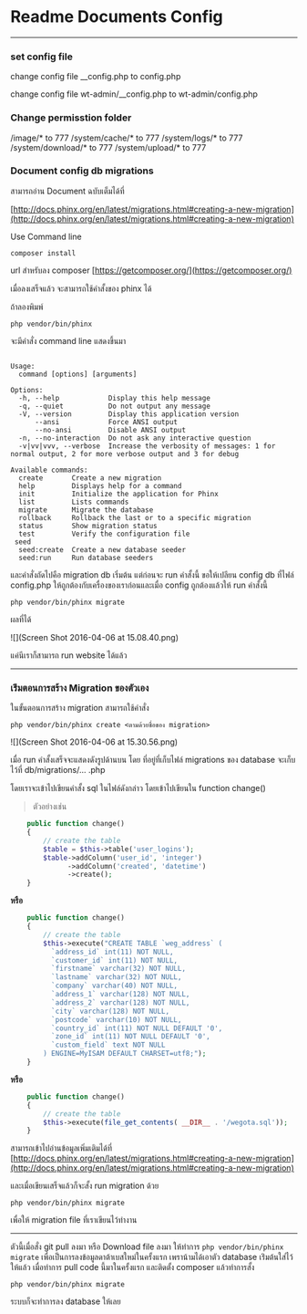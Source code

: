 # Readme Documents Config


---


### set config file

change config file __config.php to config.php

change config file wt-admin/__config.php to wt-admin/config.php

### Change permisstion folder

/image/* to 777
/system/cache/* to 777
/system/logs/* to 777
/system/download/* to 777
/system/upload/* to 777

### Document config db migrations

สามารถอ่าน Document ฉบับเต็มได้ที่ 

[http://docs.phinx.org/en/latest/migrations.html#creating-a-new-migration](http://docs.phinx.org/en/latest/migrations.html#creating-a-new-migration)


Use Command line

`composer install`


url สำหรับลง composer [https://getcomposer.org/](https://getcomposer.org/)




เมื่อลงเสร็จแล้ว จะสามารถใช้คำสั้งของ phinx ได้

ถ้าลองพิมพ์   

`php vendor/bin/phinx`

จะมีคำสั่ง command line แสดงขึ้นมา

```

Usage:
  command [options] [arguments]

Options:
  -h, --help            Display this help message
  -q, --quiet           Do not output any message
  -V, --version         Display this application version
      --ansi            Force ANSI output
      --no-ansi         Disable ANSI output
  -n, --no-interaction  Do not ask any interactive question
  -v|vv|vvv, --verbose  Increase the verbosity of messages: 1 for normal output, 2 for more verbose output and 3 for debug

Available commands:
  create       Create a new migration
  help         Displays help for a command
  init         Initialize the application for Phinx
  list         Lists commands
  migrate      Migrate the database
  rollback     Rollback the last or to a specific migration
  status       Show migration status
  test         Verify the configuration file
 seed
  seed:create  Create a new database seeder
  seed:run     Run database seeders 

```


และคำสั่งถัดไปคือ migration db เริ่มต้น แต่ก่อนจะ run คำสั้งนี้ ขอให้เปลียน config db ที่ไฟล์ config.php ให้ถูกต้องกับเครื่องของเราก่อนและเมื่อ config ถูกต้องแล้วให้ run คำสั้งนี้

`php vendor/bin/phinx migrate`

ผลที่ได้

![](Screen Shot 2016-04-06 at 15.08.40.png)

แค่นีเราก็สามารถ run website ได้แล้ว


---------



### เร่ิมตอนการสร้าง Migration ของตัวเอง


ในขั้นตอนการสร้าง migration สามารถใช้คำสั่ง

`php vendor/bin/phinx create <ตามด้วยชื่อของ migration>`

![](Screen Shot 2016-04-06 at 15.30.56.png)

เมื่อ run คำสั้งเสร็จจะแสดงดังรูปด้านบน โดย ที่อยู่ที่เก็บไฟล์ migrations ของ database จะเก็บไว้ที่ db/migrations/...  .php 


โดยเราจะเข้าไปเขียนคำสั้ง sql ในไฟล์ดังกล่าว โดยเข้าไปเขียนใน function change()


> ตัวอย่างเช่น



```php
    public function change()
    {
        // create the table
        $table = $this->table('user_logins');
        $table->addColumn('user_id', 'integer')
              ->addColumn('created', 'datetime')
              ->create();
    }

```
**หรือ**

```php
    public function change()
    {
        // create the table
        $this->execute("CREATE TABLE `weg_address` (
          `address_id` int(11) NOT NULL,
          `customer_id` int(11) NOT NULL,
          `firstname` varchar(32) NOT NULL,
          `lastname` varchar(32) NOT NULL,
          `company` varchar(40) NOT NULL,
          `address_1` varchar(128) NOT NULL,
          `address_2` varchar(128) NOT NULL,
          `city` varchar(128) NOT NULL,
          `postcode` varchar(10) NOT NULL,
          `country_id` int(11) NOT NULL DEFAULT '0',
          `zone_id` int(11) NOT NULL DEFAULT '0',
          `custom_field` text NOT NULL
        ) ENGINE=MyISAM DEFAULT CHARSET=utf8;");
    }

```

**หรือ**

```php
    public function change()
    {
        // create the table
        $this->execute(file_get_contents( __DIR__ . '/wegota.sql'));
    }

```


สามารถเข้าไปอ่านข้อมูลเพิ่มเติมได้ที่  [http://docs.phinx.org/en/latest/migrations.html#creating-a-new-migration](http://docs.phinx.org/en/latest/migrations.html#creating-a-new-migration)





และเมื่อเขียนเสร็จแล้วก็จะสั้ง run migration ด้วย 

`php vendor/bin/phinx migrate`


เพื่อให้ migration file ที่เราเขียนไว้ทำงาน  



---



ตัวนี้เมื่อสั่ง git pull ลงมา หรือ Download file ลงมา ให้ทำการ `php vendor/bin/phinx migrate` เพื่อเป็นการลงข้อมูลดาต้าเบสใหม่ในครั้งแรก เพราน้ามได้เอาตัว database เร่ิมต้นใส่ไว้ให้แล้ว เมื่อทำการ pull code นี้มาในครั้งแรก และติดตั้ง composer แล้วทำการสั้ง 

`php vendor/bin/phinx migrate` 

ระบบก็จะทำการลง database ให้เลย  









